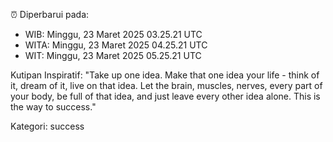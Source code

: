 ⏰ Diperbarui pada:
- WIB: Minggu, 23 Maret 2025 03.25.21 UTC
- WITA: Minggu, 23 Maret 2025 04.25.21 UTC
- WIT: Minggu, 23 Maret 2025 05.25.21 UTC

Kutipan Inspiratif:
"Take up one idea. Make that one idea your life - think of it, dream of it, live on that idea. Let the brain, muscles, nerves, every part of your body, be full of that idea, and just leave every other idea alone. This is the way to success."


Kategori: success

